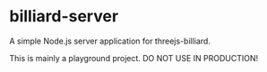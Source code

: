 billiard-server
===============

A simple Node.js server application for threejs-billiard.

This is mainly a playground project. DO NOT USE IN PRODUCTION!

